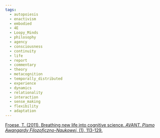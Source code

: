 ```yaml
---
tags:
  - autopoiesis
  - enactivism
  - embodied
  - 4E
  - Loopy_Minds
  - philosophy
  - agency
  - consciousness
  - continuity
  - life
  - report
  - commentary
  - theory
  - metacognition
  - temporally_distributed
  - experience
  - dynamics
  - relationality
  - interaction
  - sense_making
  - flexibility
  - adaptation
---
```


[Froese, T. (2011). Breathing new life into cognitive science. _AVANT. Pismo Awangardy Filozoficzno-Naukowej_, (1), 113-129.](https://philpapers.org/archive/FROBNL-2)